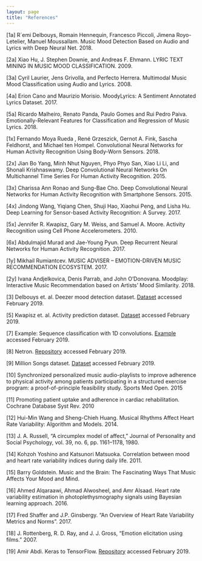 ```yaml
---
layout: page
title: "References"
---
```


[1a] R´emi Delbouys, Romain Hennequin, Francesco Piccoli, Jimena Royo-Letelier, Manuel Moussallam. Music Mood Detection Based on Audio and Lyrics with Deep Neural Net. 2018.

[2a] Xiao Hu, J. Stephen Downie, and Andreas F. Ehmann. LYRIC TEXT MINING IN MUSIC MOOD CLASSIFICATION. 2009.

[3a] Cyril Laurier, Jens Grivolla, and Perfecto Herrera. Multimodal Music Mood Classification using Audio and Lyrics. 2008.

[4a] Erion Cano and Maurizio Morisio. MoodyLyrics: A Sentiment Annotated Lyrics Dataset. 2017.

[5a] Ricardo Malheiro, Renato Panda, Paulo Gomes and Rui Pedro Paiva. Emotionally-Relevant Features for Classification and Regression of Music Lyrics. 2018.

[1x] Fernando Moya Rueda , René Grzeszick, Gernot A. Fink, Sascha Feldhorst, and Michael ten Hompel. Convolutional Neural Networks for Human Activity Recognition Using Body-Worn Sensors. 2018.

[2x] Jian Bo Yang, Minh Nhut Nguyen, Phyo Phyo San, Xiao Li Li, and Shonali Krishnaswamy. Deep Convolutional Neural Networks On Multichannel Time Series For Human Activity Recognition. 2015.

[3x] Charissa Ann Ronao and Sung-Bae Cho. Deep Convolutional Neural Networks for Human Activity Recognition with Smartphone Sensors. 2015.

[4x] Jindong Wang, Yiqiang Chen, Shuji Hao, Xiaohui Peng, and Lisha Hu. Deep Learning for Sensor-based Activity Recognition: A Survey. 2017.

[5x] Jennifer R. Kwapisz, Gary M. Weiss, and Samuel A. Moore. Activity Recognition using Cell Phone Accelerometers. 2010.

[6x] Abdulmajid Murad and Jae-Young Pyun. Deep Recurrent Neural Networks for Human Activity Recognition. 2017.

[1y] Mikhail Rumiantcev. MUSIC ADVISER – EMOTION-DRIVEN MUSIC RECOMMENDATION ECOSYSTEM. 2017.

[2y] Ivana Andjelkovica, Denis Parrab, and John O’Donovana. Moodplay: Interactive Music Recommendation based on Artists’ Mood Similarity. 2018.

[3] Delbouys et. al. Deezer mood detection dataset. <a href="https://github.com/deezer/deezer_mood_detection_dataset">Dataset</a> accessed February 2019.

[5] Kwapisz et. al. Activity prediction dataset. <a href="http://www.cis.fordham.edu/wisdm/dataset.php">Dataset</a> accessed February 2019. 

[7] Example: Sequence classification with 1D convolutions. <a href="https://keras.io/getting-started/sequential-model-guide/">Example</a> accessed February 2019. 

[8] Netron. <a href="https://github.com/lutzroeder/netron">Repository</a> accessed February 2019.

[9] Million Songs dataset. <a href="https://labrosa.ee.columbia.edu/millionsong/">Dataset</a> accessed February 2019.

[10] Synchronized personalized music audio-playlists to improve adherence to physical activity among patients participating in a structured exercise program: a proof-of-principle feasibility study. Sports Med Open. 2015

[11] Promoting patient uptake and adherence in cardiac rehabilitation. Cochrane Database Syst Rev. 2010

[12] Hui-Min Wang and Sheng-Chieh Huang. Musical Rhythms Affect Heart Rate Variability: Algorithm and Models. 2014.

[13] J. A. Russell, “A circumplex model of affect,” Journal of Personality and Social Psychology, vol. 39, no. 6, pp. 1161–1178, 1980.

[14] Kohzoh Yoshino and Katsunori Matsuoka. Correlation between mood and heart rate variability indices during daily life. 2011.

[15] Barry Goldstein. Music and the Brain: The Fascinating Ways That Music Affects Your Mood and Mind. 

[16] Ahmed Alqaraawi, Ahmad Alwosheel, and Amr Alsaad. Heart rate variability estimation in photoplethysmography signals using Bayesian learning approach. 2016.

[17] Fred Shaffer and J.P. Ginsbergy. “An Overview of Heart Rate Variability Metrics and Norms”. 2017.

[18] J. Rottenberg, R. D. Ray, and J. J. Gross, “Emotion elicitation using films.” 2007.

[19] Amir Abdi. Keras to TensorFlow. <a href="https://github.com/amir-abdi/keras_to_tensorflow">Repository</a> accessed February 2019. 